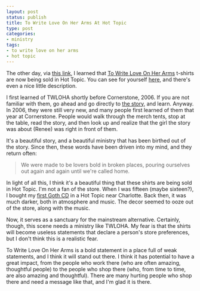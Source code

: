 ```yaml
---
layout: post
status: publish
title: To Write Love On Her Arms At Hot Topic
type: post
categories:
- ministry
tags:
- to write love on her arms
- hot topic
---
```

The other day, via <a href="http://blog.myspace.com/index.cfm?fuseaction=blog.view&amp;friendID=61976377&amp;blogID=382687004">this link</a>, I learned that <a href="http://www.twloha.com/">To Write Love On Her Arms</a> t-shirts are now being sold in Hot Topic. You can see for yourself <a href="http://www.hottopic.com/hottopic/store/product.jsp?FOLDER%3C%3Efolder_id=2534374302028382&amp;PRODUCT%3C%3Eprd_id=845524442176304&amp;bmUID=1208781468993">here</a>, and there's even a nice little description.

I first learned of TWLOHA shortly before Cornerstone, 2006. If you are not familiar with them, go ahead and go directly to <a href="http://www.twloha.com/the_story.php">the story</a>, and learn. Anyway. In 2006, they were still very new, and many people first learned of them that year at Cornerstone. People would walk through the merch tents, stop at the table, read the story, and then look up and realize that the girl the story was about (Renee) was right in front of them.

It's a beautiful story, and a beautiful ministry that has been birthed out of the story. Since then, these words have been driven into my mind, and they return often:
<blockquote><p>We were made to be lovers bold in broken places, pouring ourselves out again and again until we're called home.</p></blockquote>
In light of all this, I think it's a beautiful thing that these shirts are being sold in Hot Topic. I'm not a fan of the store. When I was fifteen (maybe sixteen?), I bought my <a href="http://www.discogs.com/release/733012">first Goth CD</a> in a Hot Topic near Charlotte. Back then, it was much darker, both in atmosphere and music. The decor seemed to ooze out of the store, along with the music.

Now, it serves as a sanctuary for the mainstream alternative. Certainly, though, this scene needs a ministry like TWLOHA. My fear is that the shirts will become useless statements that declare a person's store preferences, but I don't think this is a realistic fear.

To Write Love On Her Arms is a bold statement in a place full of weak statements, and I think it will stand out there. I think it has potential to have a great impact, from the people who work there (who are often amazing, thoughtful people) to the people who shop there (who, from time to time, are also amazing and thoughtful). There are many hurting people who shop there and need a message like that, and I'm glad it is there.
